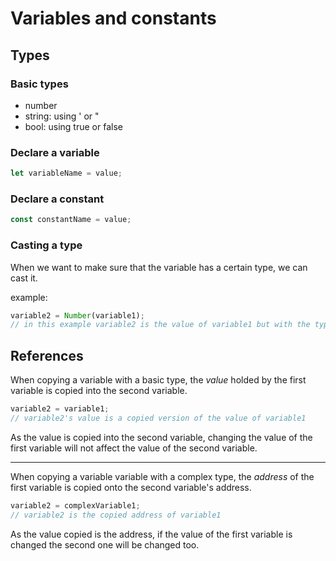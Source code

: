 # Variables and constants

## Types

### Basic types

- number
- string: using ' or "
- bool: using true or false

### Declare a variable

```javascript
let variableName = value;
```

### Declare a constant

```javascript
const constantName = value;
```

### Casting a type

When we want to make sure that the variable has a certain type, we can cast it.

example:

```javascript
variable2 = Number(variable1);
// in this example variable2 is the value of variable1 but with the type Number
```

## References

When copying a variable with a basic type, the *value* holded by the first
variable is copied into the second variable.

```javascript
variable2 = variable1;
// variable2's value is a copied version of the value of variable1
```

As the value is copied into the second variable, changing the value of the first
variable will not affect the value of the second variable.

---

When copying a variable variable with a complex type, the *address* of the first
variable is copied onto the second variable's address.

```javascript
variable2 = complexVariable1;
// variable2 is the copied address of variable1
```

As the value copied is the address, if the value of the first variable is changed
the second one will be changed too.
